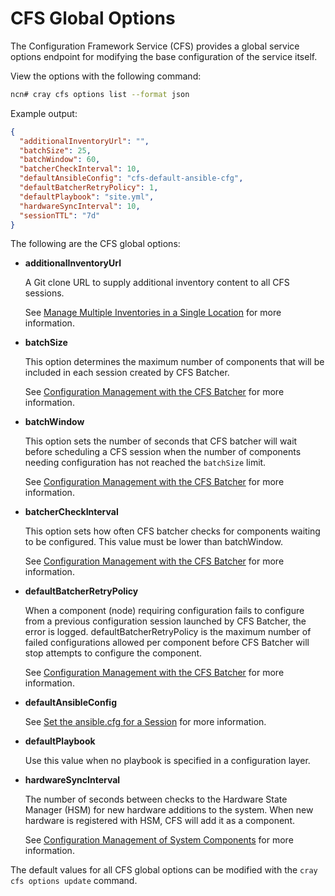 # CFS Global Options

The Configuration Framework Service \(CFS\) provides a global service options endpoint for modifying the base configuration of the service itself.

View the options with the following command:

```bash
ncn# cray cfs options list --format json
```

Example output:

```json
{
  "additionalInventoryUrl": "",
  "batchSize": 25,
  "batchWindow": 60,
  "batcherCheckInterval": 10,
  "defaultAnsibleConfig": "cfs-default-ansible-cfg",
  "defaultBatcherRetryPolicy": 1,
  "defaultPlaybook": "site.yml",
  "hardwareSyncInterval": 10,
  "sessionTTL": "7d"
}
```

The following are the CFS global options:

* **additionalInventoryUrl**

  A Git clone URL to supply additional inventory content to all CFS sessions.

  See [Manage Multiple Inventories in a Single Location](Manage_Multiple_Inventories_in_a_Single_Location.md) for more information.

* **batchSize**

  This option determines the maximum number of components that will be included in each session created by CFS Batcher.

  See [Configuration Management with the CFS Batcher](Configuration_Management_with_the_CFS_Batcher.md) for more information.

* **batchWindow**

  This option sets the number of seconds that CFS batcher will wait before scheduling a CFS session when the number of components needing configuration has not reached the `batchSize` limit.

  See [Configuration Management with the CFS Batcher](Configuration_Management_with_the_CFS_Batcher.md) for more information.

* **batcherCheckInterval**

  This option sets how often CFS batcher checks for components waiting to be configured. This value must be lower than batchWindow.

  See [Configuration Management with the CFS Batcher](Configuration_Management_with_the_CFS_Batcher.md) for more information.

* **defaultBatcherRetryPolicy**

  When a component \(node\) requiring configuration fails to configure from a previous configuration session launched by CFS Batcher, the error is logged. defaultBatcherRetryPolicy is the maximum number of failed configurations allowed per component before CFS Batcher will stop attempts to configure the component.

  See [Configuration Management with the CFS Batcher](Configuration_Management_with_the_CFS_Batcher.md) for more information.

* **defaultAnsibleConfig**

  See [Set the ansible.cfg for a Session](Set_the_ansible-cfg_for_a_Session.md) for more information.

* **defaultPlaybook**

  Use this value when no playbook is specified in a configuration layer.

* **hardwareSyncInterval**

  The number of seconds between checks to the Hardware State Manager \(HSM\) for new hardware additions to the system. When new hardware is registered with HSM, CFS will add it as a component.

  See [Configuration Management of System Components](Configuration_Management_of_System_Components.md) for more information.

The default values for all CFS global options can be modified with the `cray cfs options update` command.


